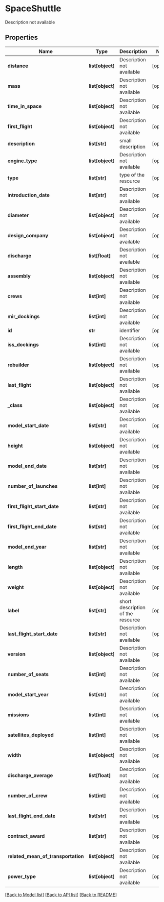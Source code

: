 # SpaceShuttle

Description not available
## Properties
Name | Type | Description | Notes
------------ | ------------- | ------------- | -------------
**distance** | **list[object]** | Description not available | [optional] 
**mass** | **list[object]** | Description not available | [optional] 
**time_in_space** | **list[object]** | Description not available | [optional] 
**first_flight** | **list[object]** | Description not available | [optional] 
**description** | **list[str]** | small description | [optional] 
**engine_type** | **list[object]** | Description not available | [optional] 
**type** | **list[str]** | type of the resource | [optional] 
**introduction_date** | **list[str]** | Description not available | [optional] 
**diameter** | **list[object]** | Description not available | [optional] 
**design_company** | **list[object]** | Description not available | [optional] 
**discharge** | **list[float]** | Description not available | [optional] 
**assembly** | **list[object]** | Description not available | [optional] 
**crews** | **list[int]** | Description not available | [optional] 
**mir_dockings** | **list[int]** | Description not available | [optional] 
**id** | **str** | identifier | [optional] 
**iss_dockings** | **list[int]** | Description not available | [optional] 
**rebuilder** | **list[object]** | Description not available | [optional] 
**last_flight** | **list[object]** | Description not available | [optional] 
**_class** | **list[object]** | Description not available | [optional] 
**model_start_date** | **list[str]** | Description not available | [optional] 
**height** | **list[object]** | Description not available | [optional] 
**model_end_date** | **list[str]** | Description not available | [optional] 
**number_of_launches** | **list[int]** | Description not available | [optional] 
**first_flight_start_date** | **list[str]** | Description not available | [optional] 
**first_flight_end_date** | **list[str]** | Description not available | [optional] 
**model_end_year** | **list[str]** | Description not available | [optional] 
**length** | **list[object]** | Description not available | [optional] 
**weight** | **list[object]** | Description not available | [optional] 
**label** | **list[str]** | short description of the resource | [optional] 
**last_flight_start_date** | **list[str]** | Description not available | [optional] 
**version** | **list[object]** | Description not available | [optional] 
**number_of_seats** | **list[int]** | Description not available | [optional] 
**model_start_year** | **list[str]** | Description not available | [optional] 
**missions** | **list[int]** | Description not available | [optional] 
**satellites_deployed** | **list[int]** | Description not available | [optional] 
**width** | **list[object]** | Description not available | [optional] 
**discharge_average** | **list[float]** | Description not available | [optional] 
**number_of_crew** | **list[int]** | Description not available | [optional] 
**last_flight_end_date** | **list[str]** | Description not available | [optional] 
**contract_award** | **list[str]** | Description not available | [optional] 
**related_mean_of_transportation** | **list[object]** | Description not available | [optional] 
**power_type** | **list[object]** | Description not available | [optional] 

[[Back to Model list]](../README.md#documentation-for-models) [[Back to API list]](../README.md#documentation-for-api-endpoints) [[Back to README]](../README.md)


